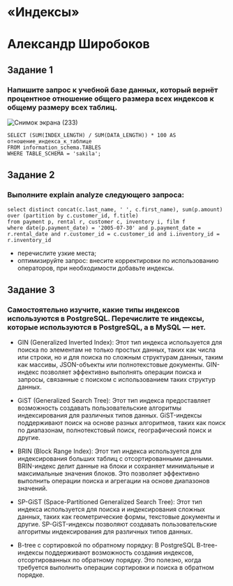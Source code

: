 # «Индексы»
# Александр Широбоков
## Задание 1
### Напишите запрос к учебной базе данных, который вернёт процентное отношение общего размера всех индексов к общему размеру всех таблиц.
![Снимок экрана (233)](https://github.com/AleksandrShirobokov/12.05-Indices/assets/69298696/2473c8ae-d0fd-4375-a3e4-30c16335443d)
```
SELECT (SUM(INDEX_LENGTH) / SUM(DATA_LENGTH)) * 100 AS отношение_индекса_к_таблице
FROM information_schema.TABLES
WHERE TABLE_SCHEMA = 'sakila';
```
## Задание 2
### Выполните explain analyze следующего запроса:
```
select distinct concat(c.last_name, ' ', c.first_name), sum(p.amount) over (partition by c.customer_id, f.title)
from payment p, rental r, customer c, inventory i, film f
where date(p.payment_date) = '2005-07-30' and p.payment_date = r.rental_date and r.customer_id = c.customer_id and i.inventory_id = r.inventory_id
```
 - перечислите узкие места;
 - оптимизируйте запрос: внесите корректировки по использованию операторов, при необходимости добавьте индексы.
## Задание 3
### Самостоятельно изучите, какие типы индексов используются в PostgreSQL. Перечислите те индексы, которые используются в PostgreSQL, а в MySQL — нет.
 - GIN (Generalized Inverted Index): Этот тип индекса используется для поиска по элементам не только простых данных, таких как числа или строки, но и для поиска по сложным структурам данных, таким как массивы, JSON-объекты или полнотекстовые документы. GIN-индекс позволяет эффективно выполнять операции поиска и запросы, связанные с поиском с использованием таких структур данных.

 - GiST (Generalized Search Tree): Этот тип индекса предоставляет возможность создавать пользовательские алгоритмы индексирования для различных типов данных. GiST-индексы поддерживают поиск на основе разных алгоритмов, таких как поиск по диапазонам, полнотекстовый поиск, географический поиск и другие.

 - BRIN (Block Range Index): Этот тип индекса используется для индексирования больших таблиц с отсортированными данными. BRIN-индекс делит данные на блоки и сохраняет минимальные и максимальные значения блоков. Это позволяет эффективно выполнить операции поиска и агрегации на основе диапазонов значений.

 - SP-GiST (Space-Partitioned Generalized Search Tree): Этот тип индекса используется для поиска и индексирования сложных данных, таких как геометрические формы, текстовые документы и другие. SP-GiST-индексы позволяют создавать пользовательские алгоритмы индексирования для различных типов данных.

 - B-tree с сортировкой по обратному порядку: В PostgreSQL B-tree-индексы поддерживают возможность создания индексов, отсортированных по обратному порядку. Это полезно, когда требуется выполнить операции сортировки и поиска в обратном порядке.
